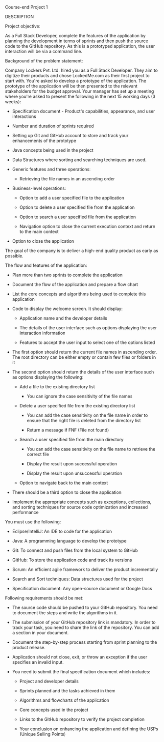 Course-end Project 1

DESCRIPTION

Project objective: 

As a Full Stack Developer, complete the features of the application by planning the development in terms of sprints and then push the source code to the GitHub repository. As this is a prototyped application, the user interaction will be via a command line. 

Background of the problem statement:

Company Lockers Pvt. Ltd. hired you as a Full Stack Developer. They aim to digitize their products and chose LockedMe.com as their first project to start with. You're asked to develop a prototype of the application. The prototype of the application will be then presented to the relevant stakeholders for the budget approval. Your manager has set up a meeting where you're asked to present the following in the next 15 working days (3 weeks): 

-   Specification document - Product's capabilities, appearance, and user interactions

-   Number and duration of sprints required 

-   Setting up Git and GitHub account to store and track your enhancements of the prototype 

-   Java concepts being used in the project 

-   Data Structures where sorting and searching techniques are used. 

-   Generic features and three operations: 

    -   Retrieving the file names in an ascending order

-   Business-level operations:

    -   Option to add a user specified file to the application

    -   Option to delete a user specified file from the application

    -   Option to search a user specified file from the application

    -   Navigation option to close the current execution context and return to the main context

-   Option to close the application

The goal of the company is to deliver a high-end quality product as early as possible.

The flow and features of the application:

-   Plan more than two sprints to complete the application

-   Document the flow of the application and prepare a flow chart 

-   List the core concepts and algorithms being used to complete this application

-   Code to display the welcome screen. It should display:

    -   Application name and the developer details 

    -   The details of the user interface such as options displaying the user interaction information 

    -   Features to accept the user input to select one of the options listed 

-   The first option should return the current file names in ascending order. The root directory can be either empty or contain few files or folders in it

-   The second option should return the details of the user interface such as options displaying the following:

    -   Add a file to the existing directory list

        -   You can ignore the case sensitivity of the file names 

    -   Delete a user specified file from the existing directory list

        -   You can add the case sensitivity on the file name in order to ensure that the right file is deleted from the directory list

        -   Return a message if FNF (File not found)

    -   Search a user specified file from the main directory

        -   You can add the case sensitivity on the file name to retrieve the correct file

        -   Display the result upon successful operation

        -   Display the result upon unsuccessful operation

    -   Option to navigate back to the main context

-   There should be a third option to close the application

-   Implement the appropriate concepts such as exceptions, collections, and sorting techniques for source code optimization and increased performance

You must use the following:

-   Eclipse/IntelliJ: An IDE to code for the application 

-   Java: A programming language to develop the prototype 

-   Git: To connect and push files from the local system to GitHub 

-   GitHub: To store the application code and track its versions 

-   Scrum: An efficient agile framework to deliver the product incrementally 

-   Search and Sort techniques: Data structures used for the project 

-   Specification document: Any open-source document or Google Docs

Following requirements should be met:

-   The source code should be pushed to your GitHub repository. You need to document the steps and write the algorithms in it.

-   The submission of your GitHub repository link is mandatory. In order to track your task, you need to share the link of the repository. You can add a section in your document. 

-   Document the step-by-step process starting from sprint planning to the product release. 

-   Application should not close, exit, or throw an exception if the user specifies an invalid input.

-   You need to submit the final specification document which includes: 

    -   Project and developer details 

    -   Sprints planned and the tasks achieved in them 

    -   Algorithms and flowcharts of the application 

    -   Core concepts used in the project 

    -   Links to the GitHub repository to verify the project completion 

    -   Your conclusion on enhancing the application and defining the USPs (Unique Selling Points)